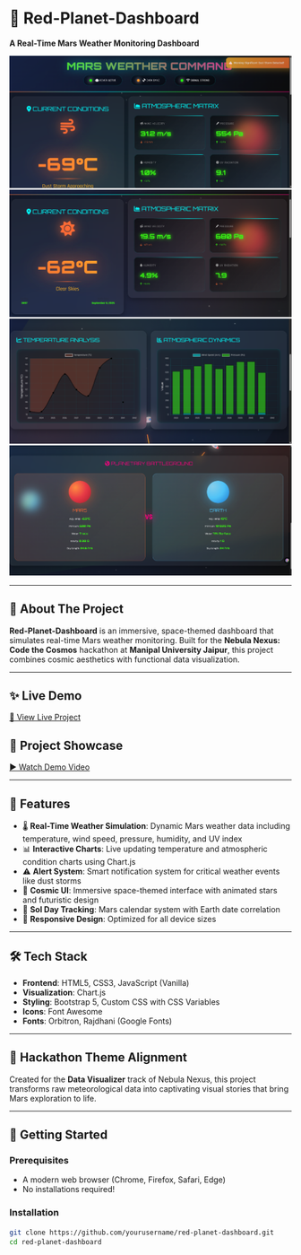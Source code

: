 # 🚀 Red-Planet-Dashboard  
**A Real-Time Mars Weather Monitoring Dashboard**

![Weather Alerts](MARSWEATHERCOMMAND/Screenshots/Screenshot%202025-07-21%20142035.png)  
![Dashboard](MARSWEATHERCOMMAND/Screenshots/Screenshot%202025-07-21%20142116.png)  
![Data Charts](MARSWEATHERCOMMAND/Screenshots/Screenshot%202025-07-21%20142336.png)  
![Comparison with Earth](MARSWEATHERCOMMAND/Screenshots/Screenshot%202025-07-21%20142607.png)  

---

## 🌌 About The Project  
**Red-Planet-Dashboard** is an immersive, space-themed dashboard that simulates real-time Mars weather monitoring. Built for the **Nebula Nexus: Code the Cosmos** hackathon at **Manipal University Jaipur**, this project combines cosmic aesthetics with functional data visualization.

---

## ✨ Live Demo  
[🔗 View Live Project](https://your-live-project-link.com)

## 🎥 Project Showcase  
[▶️ Watch Demo Video](MarsWeatherCommand\demo-video.mp4)

---

## 🚀 Features  
- 🌡️ **Real-Time Weather Simulation**: Dynamic Mars weather data including temperature, wind speed, pressure, humidity, and UV index  
- 📊 **Interactive Charts**: Live updating temperature and atmospheric condition charts using Chart.js  
- ⚠️ **Alert System**: Smart notification system for critical weather events like dust storms  
- 🌟 **Cosmic UI**: Immersive space-themed interface with animated stars and futuristic design  
- 📅 **Sol Day Tracking**: Mars calendar system with Earth date correlation  
- 📱 **Responsive Design**: Optimized for all device sizes

---

## 🛠️ Tech Stack  
- **Frontend**: HTML5, CSS3, JavaScript (Vanilla)  
- **Visualization**: Chart.js  
- **Styling**: Bootstrap 5, Custom CSS with CSS Variables  
- **Icons**: Font Awesome  
- **Fonts**: Orbitron, Rajdhani (Google Fonts)

---

## 🎯 Hackathon Theme Alignment  
Created for the **Data Visualizer** track of Nebula Nexus, this project transforms raw meteorological data into captivating visual stories that bring Mars exploration to life.

---

## 🚀 Getting Started  

### Prerequisites  
- A modern web browser (Chrome, Firefox, Safari, Edge)  
- No installations required!

### Installation  

```bash
git clone https://github.com/yourusername/red-planet-dashboard.git
cd red-planet-dashboard
